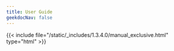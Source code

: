```yaml
---
title: User Guide
geekdocNav: false
---
```

{{< include file="/static/_includes/1.3.4.0/manual_exclusive.html" type="html" >}}